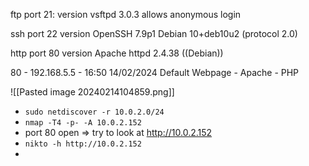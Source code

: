 ftp port 21:
version vsftpd 3.0.3
allows anonymous login

ssh port 22
version OpenSSH 7.9p1 Debian 10+deb10u2 (protocol 2.0)

http port 80
version  Apache httpd 2.4.38 ((Debian))


80 - 192.168.5.5 - 16:50 14/02/2024
Default Webpage - Apache - PHP



![[Pasted image 20240214104859.png]]

- `sudo netdiscover -r 10.0.2.0/24`
- `nmap -T4 -p- -A 10.0.2.152`  
- port 80 open => try to look at http://10.0.2.152
- `nikto -h http://10.0.2.152`
- 
